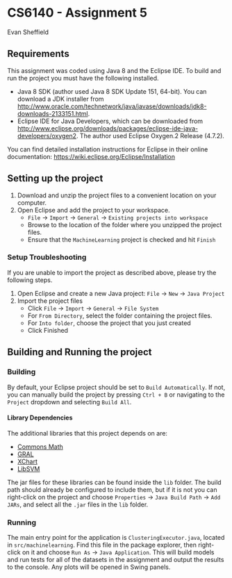 # CS6140 - Assignment 5

Evan Sheffield

## Requirements

This assignment was coded using Java 8 and the Eclipse IDE. To build
and run the project you must have the following installed.

- Java 8 SDK (author used Java 8 SDK Update 151, 64-bit). You can download
a JDK installer from http://www.oracle.com/technetwork/java/javase/downloads/jdk8-downloads-2133151.html.
- Eclipse IDE for Java Developers, which can be downloaded from http://www.eclipse.org/downloads/packages/eclipse-ide-java-developers/oxygen2. The author used Eclipse Oxygen.2 Release (4.7.2).

You can find detailed installation instructions for Eclipse in their online
documentation: https://wiki.eclipse.org/Eclipse/Installation

## Setting up the project

1. Download and unzip the project files to a convenient location on your computer.
2. Open Eclipse and add the project to your workspace.
	- `File` -> `Import` -> `General` -> `Existing projects into workspace`
	- Browse to the location of the folder where you unzipped the project files.
	- Ensure that the `MachineLearning` project is checked and hit `Finish`

### Setup Troubleshooting

If you are unable to import the project as described above, please try the
following steps.

1. Open Eclipse and create a new Java project: `File` -> `New` -> `Java Project`
2. Import the project files
	- Click `File` -> `Import` -> `General` -> `File System`
	- For `From Directory`, select the folder containing the project files.
	- For `Into folder`, choose the project that you just created
	- Click Finished

## Building and Running the project

### Building

By default, your Eclipse project should be set to `Build Automatically`. If not,
you can manually build the project by pressing `Ctrl + B` or navigating to the
`Project` dropdown and selecting `Build All`.

#### Library Dependencies

The additional libraries that this project depends on are:

- [Commons Math](http://commons.apache.org/proper/commons-math/)
- [GRAL](https://github.com/eseifert/gral)
- [XChart](https://github.com/timmolter/xchart)
- [LibSVM](https://www.csie.ntu.edu.tw/~cjlin/libsvm/)

The jar files for these libraries can be found inside the `lib` folder. The build path
should already be configured to include them, but if it is not you can right-click
on the project and choose `Properties` -> `Java Build Path` -> `Add JARs`, and select
all the `.jar` files in the `lib` folder.

### Running

The main entry point for the application is `ClusteringExecutor.java`, located in `src/machinelearning`.
Find this file in the package explorer, then right-click on it and choose
`Run As` -> `Java Application`. This will build models and run tests for all of the datasets
in the assignment and output the results to the console. Any plots will be opened in Swing panels.
